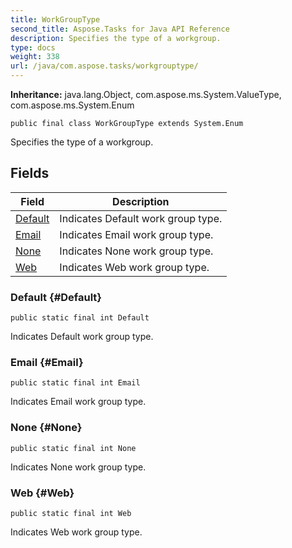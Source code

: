 ```yaml
---
title: WorkGroupType
second_title: Aspose.Tasks for Java API Reference
description: Specifies the type of a workgroup.
type: docs
weight: 338
url: /java/com.aspose.tasks/workgrouptype/
---
```


**Inheritance:**
java.lang.Object, com.aspose.ms.System.ValueType, com.aspose.ms.System.Enum
```
public final class WorkGroupType extends System.Enum
```

Specifies the type of a workgroup.
## Fields

| Field | Description |
| --- | --- |
| [Default](#Default) | Indicates Default work group type. |
| [Email](#Email) | Indicates Email work group type. |
| [None](#None) | Indicates None work group type. |
| [Web](#Web) | Indicates Web work group type. |
### Default {#Default}
```
public static final int Default
```


Indicates Default work group type.

### Email {#Email}
```
public static final int Email
```


Indicates Email work group type.

### None {#None}
```
public static final int None
```


Indicates None work group type.

### Web {#Web}
```
public static final int Web
```


Indicates Web work group type.

